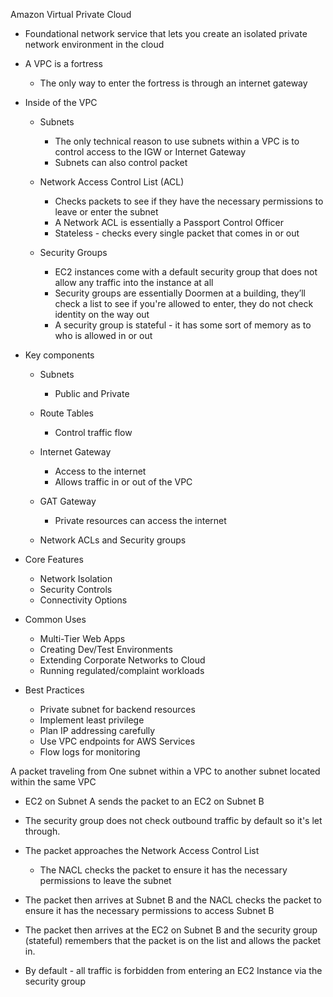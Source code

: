 Amazon Virtual Private Cloud

- Foundational network service that lets you create an isolated private network environment in the cloud
- A VPC is a fortress
    
    - The only way to enter the fortress is through an internet gateway
- Inside of the VPC
    
    - Subnets
        
        - The only technical reason to use subnets within a VPC is to control access to the IGW or Internet Gateway
        - Subnets can also control packet
    - Network Access Control List (ACL)
        
        - Checks packets to see if they have the necessary permissions to leave or enter the subnet
        - A Network ACL is essentially a Passport Control Officer
        - Stateless - checks every single packet that comes in or out
    - Security Groups
        
        - EC2 instances come with a default security group that does not allow any traffic into the instance at all
        - Security groups are essentially Doormen at a building, they’ll check a list to see if you're allowed to enter, they do not check identity on the way out
        - A security group is stateful - it has some sort of memory as to who is allowed in or out
- Key components
    
    - Subnets
        
        - Public and Private
    - Route Tables
        
        - Control traffic flow
    - Internet Gateway
        
        - Access to the internet
        - Allows traffic in or out of the VPC
    - GAT Gateway
        
        - Private resources can access the internet
    - Network ACLs and Security groups
- Core Features
    
    - Network Isolation
    - Security Controls
    - Connectivity Options
- Common Uses
    
    - Multi-Tier Web Apps
    - Creating Dev/Test Environments
    - Extending Corporate Networks to Cloud
    - Running regulated/complaint workloads
- Best Practices
    
    - Private subnet for backend resources
    - Implement least privilege
    - Plan IP addressing carefully
    - Use VPC endpoints for AWS Services
    - Flow logs for monitoring
 
A packet traveling from One subnet within a VPC to another subnet located within the same VPC

- EC2 on Subnet A sends the packet to an EC2 on Subnet B
- The security group does not check outbound traffic by default so it's let through.
- The packet approaches the Network Access Control List
    
    - The NACL checks the packet to ensure it has the necessary permissions to leave the subnet
- The packet then arrives at Subnet B and the NACL checks the packet to ensure it has the necessary permissions to access Subnet B
- The packet then arrives at the EC2 on Subnet B and the security group (stateful) remembers that the packet is on the list and allows the packet in.
- By default - all traffic is forbidden from entering an EC2 Instance via the security group
